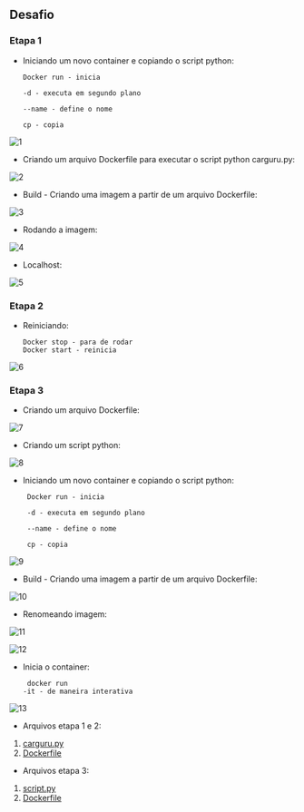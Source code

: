 ## Desafio 

### Etapa 1

 -  Iniciando um novo container e copiando o script python:
 
        Docker run - inicia

        -d - executa em segundo plano

        --name - define o nome

        cp - copia 

![1](../evidencias/1_etapa/1_criandocontainer.png)


- Criando um arquivo Dockerfile para executar o script python carguru.py:

![2](../evidencias/1_etapa/2_dockerfile.png)


- Build - Criando uma imagem a partir de um arquivo Dockerfile:

![3](../evidencias/1_etapa/3_build.png)


- Rodando a imagem:

![4](../evidencias/1_etapa/4_rodandoimagem.png)


- Localhost:

![5](../evidencias/1_etapa/5_localhost.png)



### Etapa 2


-  Reiniciando:
  
       Docker stop - para de rodar
       Docker start - reinicia 

![6](../evidencias/2_etapa/5_reiniciando.png)



### Etapa 3


- Criando um arquivo Dockerfile:


![7](../evidencias/3_etapa/1_dockerfile.png)


- Criando um script python:


![8](../evidencias/3_etapa/2_script.png)


- Iniciando um novo container e copiando o script python:
 
       Docker run - inicia

       -d - executa em segundo plano

       --name - define o nome

       cp - copia 


![9](../evidencias/3_etapa/3_container.png)


- Build - Criando uma imagem a partir de um arquivo Dockerfile:


![10](../evidencias/3_etapa/4_build.png)


- Renomeando imagem:


![11](../evidencias/3_etapa/5_renomeando.png)


![12](../evidencias/3_etapa/6_renomeando.png)


- Inicia o container:
       
       docker run
      -it - de maneira interativa


![13](../evidencias/3_etapa/7_rodando.png)


- Arquivos etapa 1 e 2: 
1. [carguru.py](../Desafio/parte_1/carguru.py)
2. [Dockerfile](../Desafio/parte_1/Dockerfile)

- Arquivos etapa 3:

1. [script.py](../Desafio/parte_2/script.py)
2. [Dockerfile](../Desafio/parte_2/Dockerfile)
